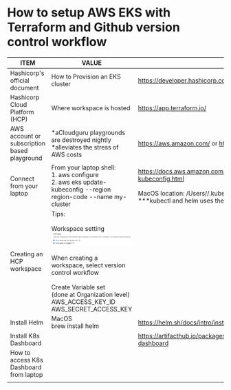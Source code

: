 # How to setup AWS EKS with Terraform and Github version control workflow

| ITEM | VALUE | NOTES |
|---|---|---|
Hashicorp's official document | How to Provision an EKS cluster | https://developer.hashicorp.com/terraform/tutorials/kubernetes/eks |
Hashicorp Cloud Platform (HCP) | Where workspace is hosted | https://app.terraform.io/ |
AWS account or subscription based playground | *aCloudguru playgrounds are destroyed nightly<br>*alleviates the stress of AWS costs | https://aws.amazon.com/ or https://learn.acloud.guru/home |
Connect from your laptop | From your laptop shell:<br>1. aws configure<br>2. aws eks update-kubeconfig --region region-code --name my-cluster | https://docs.aws.amazon.com/eks/latest/userguide/create-kubeconfig.html<br><br>MacOS location: /Users/<username>/.kube/config<br>***kubectl and helm uses the kubeconfig for authentication |
Creating an HCP workspace | Tips:<br><br>Workspace setting<br> ![images/Workspace auto-apply](workspace_setting_auto_apply.png?raw=true "HCP workspace auto-apply")<br><br>When creating a workspace, select version control workflow<br><br>Create Variable set<br>(done at Organization level)<br>AWS_ACCESS_KEY_ID<br>AWS_SECRET_ACCESS_KEY<br> |
Install Helm | MacOS<br>brew install helm | https://helm.sh/docs/intro/install/ |
Install K8s Dashboard |  | https://artifacthub.io/packages/helm/k8s-dashboard/kubernetes-dashboard |
How to access K8s Dashboard from laptop|  |  |
|  |  |
